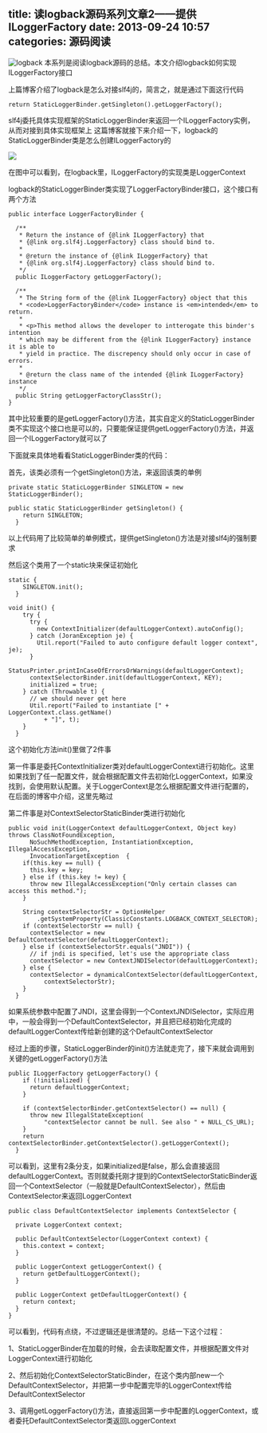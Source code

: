 title: 读logback源码系列文章2——提供ILoggerFactory
date: 2013-09-24 10:57
categories: 源码阅读
---
![logback](http://pic.kyfxbl.com/logback.jpg)
本系列是阅读logback源码的总结。本文介绍logback如何实现ILoggerFactory接口
<!--more-->

上篇博客介绍了logback是怎么对接slf4j的，简言之，就是通过下面这行代码
```
return StaticLoggerBinder.getSingleton().getLoggerFactory();
```

slf4j委托具体实现框架的StaticLoggerBinder来返回一个ILoggerFactory实例，从而对接到具体实现框架上 这篇博客就接下来介绍一下，logback的StaticLoggerBinder类是怎么创建ILoggerFactory的 

![](http://dl.iteye.com/upload/attachment/551168/76fcf02c-6b1c-375a-bce1-35f52c076337.jpg)

在图中可以看到，在logback里，ILoggerFactory的实现类是LoggerContext 

logback的StaticLoggerBinder类实现了LoggerFactoryBinder接口，这个接口有两个方法

```
public interface LoggerFactoryBinder {

  /**
   * Return the instance of {@link ILoggerFactory} that 
   * {@link org.slf4j.LoggerFactory} class should bind to.
   * 
   * @return the instance of {@link ILoggerFactory} that 
   * {@link org.slf4j.LoggerFactory} class should bind to.
   */
  public ILoggerFactory getLoggerFactory();

  /**
   * The String form of the {@link ILoggerFactory} object that this 
   * <code>LoggerFactoryBinder</code> instance is <em>intended</em> to return. 
   * 
   * <p>This method allows the developer to intterogate this binder's intention 
   * which may be different from the {@link ILoggerFactory} instance it is able to 
   * yield in practice. The discrepency should only occur in case of errors.
   * 
   * @return the class name of the intended {@link ILoggerFactory} instance
   */
  public String getLoggerFactoryClassStr();
}
```

其中比较重要的是getLoggerFactory()方法，其实自定义的StaticLoggerBinder类不实现这个接口也是可以的，只要能保证提供getLoggerFactory()方法，并返回一个ILoggerFactory就可以了 

下面就来具体地看看StaticLoggerBinder类的代码： 

首先，该类必须有一个getSingleton()方法，来返回该类的单例
```
private static StaticLoggerBinder SINGLETON = new StaticLoggerBinder();
```

```
public static StaticLoggerBinder getSingleton() {
    return SINGLETON;
  }
```

以上代码用了比较简单的单例模式，提供getSingleton()方法是对接slf4j的强制要求 

然后这个类用了一个static块来保证初始化
```
static {
    SINGLETON.init();
  }
```

```
void init() {
    try {
      try {
        new ContextInitializer(defaultLoggerContext).autoConfig();
      } catch (JoranException je) {
        Util.report("Failed to auto configure default logger context", je);
      }
      StatusPrinter.printInCaseOfErrorsOrWarnings(defaultLoggerContext);
      contextSelectorBinder.init(defaultLoggerContext, KEY);
      initialized = true;
    } catch (Throwable t) {
      // we should never get here
      Util.report("Failed to instantiate [" + LoggerContext.class.getName()
          + "]", t);
    }
  }
```

这个初始化方法init()里做了2件事 

第一件事是委托ContextInitializer类对defaultLoggerContext进行初始化。这里如果找到了任一配置文件，就会根据配置文件去初始化LoggerContext，如果没找到，会使用默认配置。关于LoggerContext是怎么根据配置文件进行配置的，在后面的博客中介绍，这里先略过 

第二件事是对ContextSelectorStaticBinder类进行初始化

```
public void init(LoggerContext defaultLoggerContext, Object key) throws ClassNotFoundException,
      NoSuchMethodException, InstantiationException, IllegalAccessException,
      InvocationTargetException  {
    if(this.key == null) {
      this.key = key;
    } else if (this.key != key) {
      throw new IllegalAccessException("Only certain classes can access this method.");
    }

    String contextSelectorStr = OptionHelper
        .getSystemProperty(ClassicConstants.LOGBACK_CONTEXT_SELECTOR);
    if (contextSelectorStr == null) {
      contextSelector = new DefaultContextSelector(defaultLoggerContext);
    } else if (contextSelectorStr.equals("JNDI")) {
      // if jndi is specified, let's use the appropriate class
      contextSelector = new ContextJNDISelector(defaultLoggerContext);
    } else {
      contextSelector = dynamicalContextSelector(defaultLoggerContext,
          contextSelectorStr);
    }
  }
```

如果系统参数中配置了JNDI，这里会得到一个ContextJNDISelector，实际应用中，一般会得到一个DefaultContextSelector，并且把已经初始化完成的defaultLoggerContext传给新创建的这个DefaultContextSelector 

经过上面的步骤，StaticLoggerBinder的init()方法就走完了，接下来就会调用到关键的getLoggerFactory()方法

```
public ILoggerFactory getLoggerFactory() {
    if (!initialized) {
      return defaultLoggerContext;
    }

    if (contextSelectorBinder.getContextSelector() == null) {
      throw new IllegalStateException(
          "contextSelector cannot be null. See also " + NULL_CS_URL);
    }
    return contextSelectorBinder.getContextSelector().getLoggerContext();
  }
```

可以看到，这里有2条分支，如果initialized是false，那么会直接返回defaultLoggerContext。否则就委托刚才提到的ContextSelectorStaticBinder返回一个ContextSelector（一般就是DefaultContextSelector），然后由ContextSelector来返回LoggerContext

```
public class DefaultContextSelector implements ContextSelector {

  private LoggerContext context;

  public DefaultContextSelector(LoggerContext context) {
    this.context = context;
  }

  public LoggerContext getLoggerContext() {
    return getDefaultLoggerContext();
  }

  public LoggerContext getDefaultLoggerContext() {
    return context;
  }
}
```

可以看到，代码有点绕，不过逻辑还是很清楚的。总结一下这个过程： 

1、StaticLoggerBinder在加载的时候，会去读取配置文件，并根据配置文件对LoggerContext进行初始化 

2、然后初始化ContextSelectorStaticBinder，在这个类内部new一个DefaultContextSelector，并把第一步中配置完毕的LoggerContext传给DefaultContextSelector 

3、调用getLoggerFactory()方法，直接返回第一步中配置的LoggerContext，或者委托DefaultContextSelector类返回LoggerContext